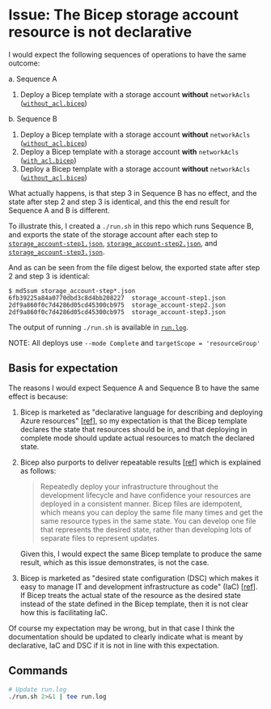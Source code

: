 # Issue: The Bicep storage account resource is not declarative

I would expect the following sequences of operations to have the same outcome:

a. Sequence A
  1. Deploy a Bicep template with a storage account **without** `networkAcls` ([`without_acl.bicep`](./without_acl.bicep))

b. Sequence B
  1. Deploy a Bicep template with a storage account **without** `networkAcls` ([`without_acl.bicep`](./without_acl.bicep))
  2. Deploy a Bicep template with a storage account **with** `networkAcls` ([`with_acl.bicep`](./with_acl.bicep))
  3. Deploy a Bicep template with a storage account **without** `networkAcls` ([`without_acl.bicep`](./without_acl.bicep))

What actually happens, is that step 3 in Sequence B has no effect, and the state
after step 2 and step 3 is identical, and this the end result for Sequence A and
B is different.

To illustrate this, I created a `./run.sh` in this repo which runs Sequence B,
and exports the state of the storage account after each step to
[`storage_account-step1.json`](./storage_account-step1.json),
[`storage_account-step2.json`](./storage_account-step2.json), and
[`storage_account-step3.json`](./storage_account-step3.json).

And as can be seen from the file digest below, the exported state after step 2 and step 3 is
identical:

```console
$ md5sum storage_account-step*.json
6fb39225a84a0770dbd3c8d4bb208227  storage_account-step1.json
2df9a860f0c7d4286d05cd45300cb975  storage_account-step2.json
2df9a860f0c7d4286d05cd45300cb975  storage_account-step3.json
```

The output of running `./run.sh` is available in [`run.log`](./run.log).

NOTE: All deploys use `--mode Complete` and `targetScope = 'resourceGroup'`

## Basis for expectation

The reasons I would expect Sequence A and Sequence B to have the same effect is
because:

1. Bicep is marketed as "declarative language for describing and deploying Azure
   resources" [[ref](https://github.com/Azure/bicep)], so my expectation is that
   the Bicep template declares the state that resources should be in, and that
   deploying in complete mode should update actual resources to match the
   declared state.

2. Bicep also purports to deliver repeatable results
   [[ref](https://learn.microsoft.com/en-us/azure/azure-resource-manager/bicep/overview?tabs=bicep)]
   which is explained as follows:
    > Repeatedly deploy your infrastructure throughout the development lifecycle
    > and have confidence your resources are deployed in a consistent manner.
    > Bicep files are idempotent, which means you can deploy the same file many
    > times and get the same resource types in the same state. You can develop one
    > file that represents the desired state, rather than developing lots of
    > separate files to represent updates.

    Given this, I would expect the same Bicep template to produce the same
    result, which as this issue demonstrates, is not the case.

3. Bicep is marketed as "desired state configuration (DSC) which makes it easy
   to manage IT and development infrastructure as code" (IaC)
   [[ref](https://learn.microsoft.com/en-us/azure/developer/terraform/comparing-terraform-and-bicep?tabs=comparing-bicep-terraform-integration-features)].
   If Bicep treats the actual state of the resource as the desired state instead
   of the state defined in the Bicep template, then it is not clear how this is
   facilitating IaC.

Of course my expectation may be wrong, but in that case I think the
documentation should be updated to clearly indicate what is meant by
declarative, IaC and DSC if it is not in line with this expectation.

## Commands

```bash
# Update run.log
./run.sh 2>&1 | tee run.log
```
